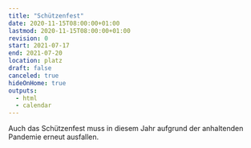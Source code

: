 ```yaml
---
title: "Schützenfest"
date: 2020-11-15T08:00:00+01:00
lastmod: 2020-11-15T08:00:00+01:00
revision: 0
start: 2021-07-17
end: 2021-07-20
location: platz
draft: false
canceled: true
hideOnHome: true
outputs:
  - html
  - calendar
---
```

Auch das Schützenfest muss in diesem Jahr aufgrund der anhaltenden Pandemie
erneut ausfallen.
